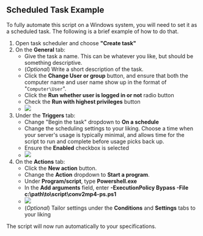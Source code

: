 ## **Scheduled Task Example**

To fully automate this script on a Windows system, you will need to set it as a scheduled task. The following is a brief example of how to do that.

1. Open task scheduler and choose **"Create task"**
2.  On the **General** tab:
    - Give the task a name. This can be whatever you like, but should be something descriptive.
    - (*Optional*) Write a short description of the task.
    - Click the **Change User or group** button, and ensure that both the computer name and user name show up in the format of "```Computer\User```".
    - Click the **Run whether user is logged in or not** radio button
    - Check the **Run with highest privileges** button
    - <img src="http://teague.io/wp-content/uploads/2017/04/1.png">
3. Under the **Triggers** tab:
    - Change "Begin the task" dropdown to **On a schedule**
    - Change the scheduling settings to your liking. Choose a time when your server's usage is typically minimal, and allows time for the script to run and complete before usage picks back up.
    - Ensure the **Enabled** checkbox is selected
    - <img src="http://teague.io/wp-content/uploads/2017/04/2.png">
4. On the **Actions** tab:
    - Click the **New action** button.
    - Change the **Action** dropdown to **Start a program**.
    - Under **Program/script**, type **Powershell.exe**
    - In the **Add arguments** field, enter **-ExecutionPolicy Bypass -File c:\path\to\script\conv2mp4-ps.ps1**
    - <img src="http://teague.io/wp-content/uploads/2017/04/3.png">
    - (*Optional*) Tailor settings under the **Conditions** and **Settings** tabs to your liking

The script will now run automatically to your specifications.
